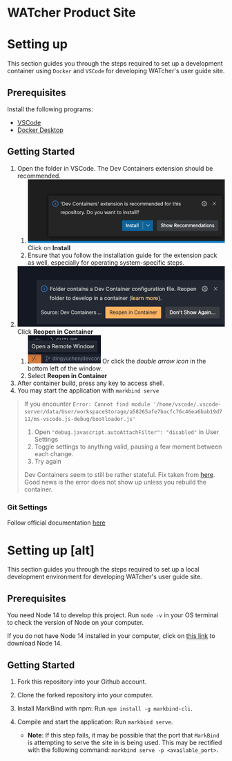 # WATcher Product Site

# Setting up

This section guides you through the steps required to set up a development container using `Docker` and `VSCode` for developing WATcher's user guide site.

## Prerequisites

Install the following programs:

- [VSCode](https://code.visualstudio.com/)
- [Docker Desktop](https://www.docker.com/)

## Getting Started

1. Open the folder in VSCode. The Dev Containers extension should be recommended. 
   1. ![](assets/dev-container-recommended-ext.png) Click on **Install**
   2. Ensure that you follow the installation guide for the extension pack as well, especially for operating system-specific steps.
2. ![](assets/reopen-in-container.png) Click **Reopen in Container**
   1. ![](assets/open-a-remote-window.png)  Or click the _double arrow icon_ in the bottom left of the window.
   2. Select **Reopen in Container**
3. After container build, press any key to access shell.
4. You may start the application with `markbind serve`

> If you encounter `Error: Cannot find module '/home/vscode/.vscode-server/data/User/workspaceStorage/a58265afe7bacfc76c46ea6bab19d711/ms-vscode.js-debug/bootloader.js'`
> 1. Open `"debug.javascript.autoAttachFilter": "disabled"` in User Settings
> 2. Toggle settings to anything valid, pausing a few moment between each change.
> 3. Try again
>
> Dev Containers seem to still be rather stateful. Fix taken from [here](https://www.davidwesst.com/blog/missing-bootloader-in-vscode-devcontainer/). Good news is the error does not show up unless you rebuild the container.

### Git Settings

Follow official documentation [here](https://code.visualstudio.com/docs/remote/containers#_sharing-git-credentials-with-your-container)

# Setting up \[alt\]
This section guides you through the steps required to set up a local development environment for developing WATcher's user guide site.

## Prerequisites

You need Node 14 to develop this project.
Run `node -v` in your OS terminal to check the version of Node on your computer.

If you do not have Node 14 installed in your computer, click on [this link](https://nodejs.org/en/download/releases/) to download Node 14.

## Getting Started

1. Fork this repository into your Github account.

2. Clone the forked repository into your computer.

3. Install MarkBind with npm: Run `npm install -g markbind-cli`.

4. Compile and start the application: Run `markbind serve`.
    - **Note**: If this step fails, it may be possible that the port that `MarkBind` is attempting to serve the site in is being used. This may be rectified with the following command: `markbind serve -p <available_port>`.
